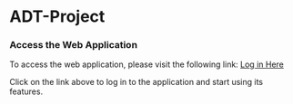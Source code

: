 # ADT-Project
### Access the Web Application

To access the web application, please visit the following link:
[Log in Here](https://naveen15.pythonanywhere.com/login)

Click on the link above to log in to the application and start using its features.
